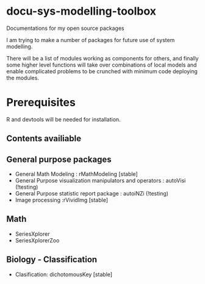 # docu-sys-modelling-toolbox
Documentations for my open source packages

I am trying to make a number of packages for future use of system modelling.

There will be a list of modules working as components for others, and finally some higher level functions will take over combinations of local models and enable complicated problems to be crunched with minimum code deploying the modules.

# Prerequisites
R and devtools will be needed for installation.

## Contents availiable

## General purpose packages
 - General Math Modeling : rMathModeling [stable]
 - General Purpose visualization manipulators and operators : autoVisi (!testing)
 - General Purpose statistic report package : autoiNZi (!testing)
 - Image processing :rVividImg [stable]
 
## Math
 - SeriesXplorer
 - SeriesXplorerZoo


## Biology - Classification
 - Clasification: dichotomousKey [stable]
 
##
